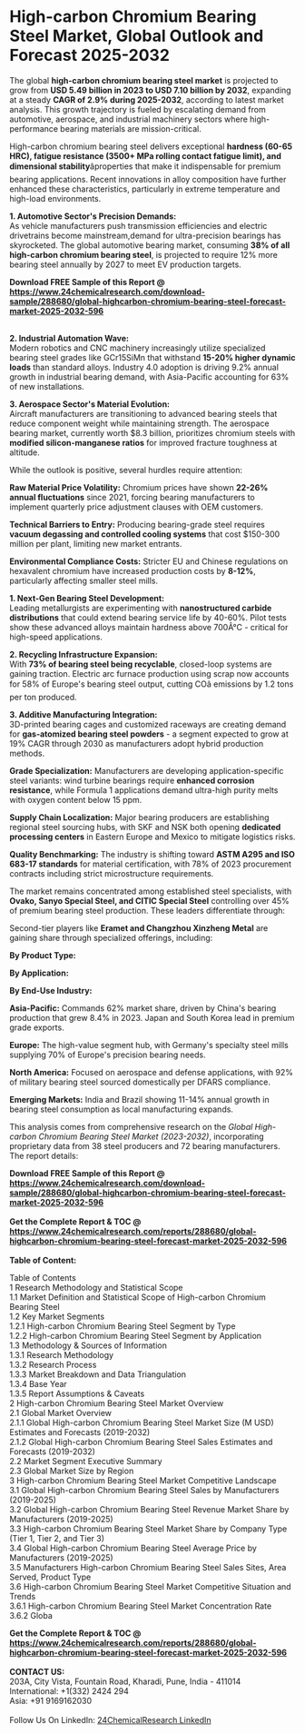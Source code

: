 <h1>High-carbon Chromium Bearing Steel Market, Global Outlook and Forecast 2025-2032</h1><p>The global <strong>high-carbon chromium bearing steel market</strong> is projected to grow from <strong>USD 5.49 billion in 2023 to USD 7.10 billion by 2032</strong>, expanding at a steady <strong>CAGR of 2.9% during 2025-2032</strong>, according to latest market analysis. This growth trajectory is fueled by escalating demand from automotive, aerospace, and industrial machinery sectors where high-performance bearing materials are mission-critical.</p><p>High-carbon chromium bearing steel delivers exceptional <strong>hardness (60-65 HRC), fatigue resistance (3500+ MPa rolling contact fatigue limit), and dimensional stability</strong>âproperties that make it indispensable for premium bearing applications. Recent innovations in alloy composition have further enhanced these characteristics, particularly in extreme temperature and high-load environments.</p><p><strong>1. Automotive Sector's Precision Demands:</strong><br>
As vehicle manufacturers push transmission efficiencies and electric drivetrains become mainstream,demand for ultra-precision bearings has skyrocketed. The global automotive bearing market, consuming <strong>38% of all high-carbon chromium bearing steel</strong>, is projected to require 12% more bearing steel annually by 2027 to meet EV production targets.</p><div><b>Download FREE Sample of this Report @ 
            <a href="https://www.24chemicalresearch.com/download-sample/288680/global-highcarbon-chromium-bearing-steel-forecast-market-2025-2032-596">
            https://www.24chemicalresearch.com/download-sample/288680/global-highcarbon-chromium-bearing-steel-forecast-market-2025-2032-596</a></b></div><br><p><strong>2. Industrial Automation Wave:</strong><br>
Modern robotics and CNC machinery increasingly utilize specialized bearing steel grades like GCr15SiMn that withstand <strong>15-20% higher dynamic loads</strong> than standard alloys. Industry 4.0 adoption is driving 9.2% annual growth in industrial bearing demand, with Asia-Pacific accounting for 63% of new installations.</p><p><strong>3. Aerospace Sector's Material Evolution:</strong><br>
Aircraft manufacturers are transitioning to advanced bearing steels that reduce component weight while maintaining strength. The aerospace bearing market, currently worth $8.3 billion, prioritizes chromium steels with <strong>modified silicon-manganese ratios</strong> for improved fracture toughness at altitude.</p><p>While the outlook is positive, several hurdles require attention:</p><p><strong>Raw Material Price Volatility:</strong> Chromium prices have shown <strong>22-26% annual fluctuations</strong> since 2021, forcing bearing manufacturers to implement quarterly price adjustment clauses with OEM customers.</p><p><strong>Technical Barriers to Entry:</strong> Producing bearing-grade steel requires <strong>vacuum degassing and controlled cooling systems</strong> that cost $150-300 million per plant, limiting new market entrants.</p><p><strong>Environmental Compliance Costs:</strong> Stricter EU and Chinese regulations on hexavalent chromium have increased production costs by <strong>8-12%</strong>, particularly affecting smaller steel mills.</p><p><strong>1. Next-Gen Bearing Steel Development:</strong><br>
Leading metallurgists are experimenting with <strong>nanostructured carbide distributions</strong> that could extend bearing service life by 40-60%. Pilot tests show these advanced alloys maintain hardness above 700Â°C - critical for high-speed applications.</p><p><strong>2. Recycling Infrastructure Expansion:</strong><br>
With <strong>73% of bearing steel being recyclable</strong>, closed-loop systems are gaining traction. Electric arc furnace production using scrap now accounts for 58% of Europe's bearing steel output, cutting COâ emissions by 1.2 tons per ton produced.</p><p><strong>3. Additive Manufacturing Integration:</strong><br>
3D-printed bearing cages and customized raceways are creating demand for <strong>gas-atomized bearing steel powders</strong> - a segment expected to grow at 19% CAGR through 2030 as manufacturers adopt hybrid production methods.</p><p><strong>Grade Specialization:</strong> Manufacturers are developing application-specific steel variants: wind turbine bearings require <strong>enhanced corrosion resistance</strong>, while Formula 1 applications demand ultra-high purity melts with oxygen content below 15 ppm.</p><p><strong>Supply Chain Localization:</strong> Major bearing producers are establishing regional steel sourcing hubs, with SKF and NSK both opening <strong>dedicated processing centers</strong> in Eastern Europe and Mexico to mitigate logistics risks.</p><p><strong>Quality Benchmarking:</strong> The industry is shifting toward <strong>ASTM A295 and ISO 683-17 standards</strong> for material certification, with 78% of 2023 procurement contracts including strict microstructure requirements.</p><p>The market remains concentrated among established steel specialists, with <strong>Ovako, Sanyo Special Steel, and CITIC Special Steel</strong> controlling over 45% of premium bearing steel production. These leaders differentiate through:</p><p>Second-tier players like <strong>Eramet and Changzhou Xinzheng Metal</strong> are gaining share through specialized offerings, including:</p><p><strong>By Product Type:</strong></p><p><strong>By Application:</strong></p><p><strong>By End-Use Industry:</strong></p><p><strong>Asia-Pacific:</strong> Commands 62% market share, driven by China's bearing production that grew 8.4% in 2023. Japan and South Korea lead in premium grade exports.</p><p><strong>Europe:</strong> The high-value segment hub, with Germany's specialty steel mills supplying 70% of Europe's precision bearing needs.</p><p><strong>North America:</strong> Focused on aerospace and defense applications, with 92% of military bearing steel sourced domestically per DFARS compliance.</p><p><strong>Emerging Markets:</strong> India and Brazil showing 11-14% annual growth in bearing steel consumption as local manufacturing expands.</p><p>This analysis comes from comprehensive research on the <em>Global High-carbon Chromium Bearing Steel Market (2023-2032)</em>, incorporating proprietary data from 38 steel producers and 72 bearing manufacturers. The report details:</p><div><b>Download FREE Sample of this Report @ 
            <a href="https://www.24chemicalresearch.com/download-sample/288680/global-highcarbon-chromium-bearing-steel-forecast-market-2025-2032-596">
            https://www.24chemicalresearch.com/download-sample/288680/global-highcarbon-chromium-bearing-steel-forecast-market-2025-2032-596</a></b></div><br><div><b>Get the Complete Report & TOC @ 
            <a href="https://www.24chemicalresearch.com/reports/288680/global-highcarbon-chromium-bearing-steel-forecast-market-2025-2032-596">
            https://www.24chemicalresearch.com/reports/288680/global-highcarbon-chromium-bearing-steel-forecast-market-2025-2032-596</a></b></div><br>
            <b>Table of Content:</b><p>Table of Contents<br />
1 Research Methodology and Statistical Scope<br />
1.1 Market Definition and Statistical Scope of High-carbon Chromium Bearing Steel<br />
1.2 Key Market Segments<br />
1.2.1 High-carbon Chromium Bearing Steel Segment by Type<br />
1.2.2 High-carbon Chromium Bearing Steel Segment by Application<br />
1.3 Methodology & Sources of Information<br />
1.3.1 Research Methodology<br />
1.3.2 Research Process<br />
1.3.3 Market Breakdown and Data Triangulation<br />
1.3.4 Base Year<br />
1.3.5 Report Assumptions & Caveats<br />
2 High-carbon Chromium Bearing Steel Market Overview<br />
2.1 Global Market Overview<br />
2.1.1 Global High-carbon Chromium Bearing Steel Market Size (M USD) Estimates and Forecasts (2019-2032)<br />
2.1.2 Global High-carbon Chromium Bearing Steel Sales Estimates and Forecasts (2019-2032)<br />
2.2 Market Segment Executive Summary<br />
2.3 Global Market Size by Region<br />
3 High-carbon Chromium Bearing Steel Market Competitive Landscape<br />
3.1 Global High-carbon Chromium Bearing Steel Sales by Manufacturers (2019-2025)<br />
3.2 Global High-carbon Chromium Bearing Steel Revenue Market Share by Manufacturers (2019-2025)<br />
3.3 High-carbon Chromium Bearing Steel Market Share by Company Type (Tier 1, Tier 2, and Tier 3)<br />
3.4 Global High-carbon Chromium Bearing Steel Average Price by Manufacturers (2019-2025)<br />
3.5 Manufacturers High-carbon Chromium Bearing Steel Sales Sites, Area Served, Product Type<br />
3.6 High-carbon Chromium Bearing Steel Market Competitive Situation and Trends<br />
3.6.1 High-carbon Chromium Bearing Steel Market Concentration Rate<br />
3.6.2 Globa</p><div><b>Get the Complete Report & TOC @ 
            <a href="https://www.24chemicalresearch.com/reports/288680/global-highcarbon-chromium-bearing-steel-forecast-market-2025-2032-596">
            https://www.24chemicalresearch.com/reports/288680/global-highcarbon-chromium-bearing-steel-forecast-market-2025-2032-596</a></b></div><br><b>CONTACT US:</b><br>
            203A, City Vista, Fountain Road, Kharadi, Pune, India - 411014<br>
            International: +1(332) 2424 294<br>
            Asia: +91 9169162030 <br><br>
            Follow Us On LinkedIn: <a href="https://www.linkedin.com/company/24chemicalresearch/">24ChemicalResearch LinkedIn</a>